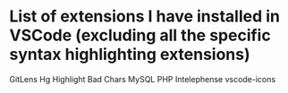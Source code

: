 # List of extensions I have installed in VSCode (excluding all the specific syntax highlighting extensions)

GitLens
Hg
Highlight Bad Chars
MySQL
PHP Intelephense
vscode-icons